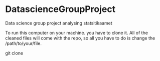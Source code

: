 # DatascienceGroupProject
Data science group project analysing statsitikaamet 

To run this computer on your machine. you have to clone it. All of the cleaned files will come with the repo, so all you have to do is change the /path/to/your/file. 

git clone 
